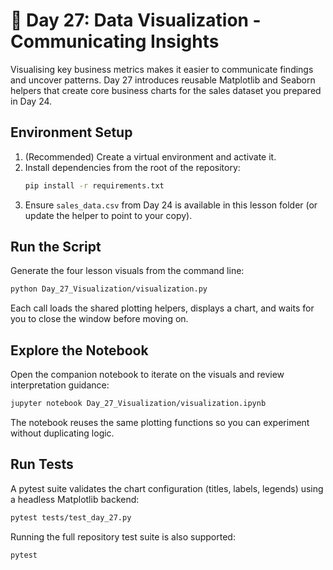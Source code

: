 # 📘 Day 27: Data Visualization - Communicating Insights

Visualising key business metrics makes it easier to communicate findings and uncover patterns. Day 27 introduces reusable Matplotlib and Seaborn helpers that create core business charts for the sales dataset you prepared in Day 24.

## Environment Setup

1. (Recommended) Create a virtual environment and activate it.
1. Install dependencies from the root of the repository:
   ```bash
   pip install -r requirements.txt
   ```
1. Ensure `sales_data.csv` from Day 24 is available in this lesson folder (or update the helper to point to your copy).

## Run the Script

Generate the four lesson visuals from the command line:

```bash
python Day_27_Visualization/visualization.py
```

Each call loads the shared plotting helpers, displays a chart, and waits for you to close the window before moving on.

## Explore the Notebook

Open the companion notebook to iterate on the visuals and review interpretation guidance:

```bash
jupyter notebook Day_27_Visualization/visualization.ipynb
```

The notebook reuses the same plotting functions so you can experiment without duplicating logic.

## Run Tests

A pytest suite validates the chart configuration (titles, labels, legends) using a headless Matplotlib backend:

```bash
pytest tests/test_day_27.py
```

Running the full repository test suite is also supported:

```bash
pytest
```
